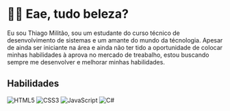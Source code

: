 <h1>
    <span>  🙋‍♂️ Eae, tudo beleza?</span>
</h1>

Eu sou Thiago Militão, sou um estudante do curso técnico de desenvolvimento de sistemas e um amante do mundo da técnologia. Apesar de ainda ser iniciante na área e ainda não ter tido a oportunidade de colocar minhas habilidades à aprova no mercado de treabalho, estou buscando sempre me desenvolver e melhorar minhas habilidades.

## Habilidades
![HTML5](https://img.shields.io/badge/HTML5-000?style=for-the-badge&logo=html5)
![CSS3](https://img.shields.io/badge/CSS3-000?style=for-the-badge&logo=css3&logoColor=264CE4)
![JavaScript](https://img.shields.io/badge/JavaScript-000?style=for-the-badge&logo=javascript)
![C#](https://img.shields.io/badge/C%23-000?style=for-the-badge&logo=c-sharp&logoColor=823085)



